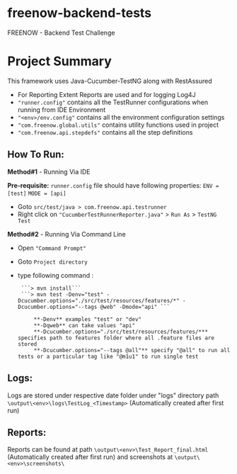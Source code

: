 # freenow-backend-tests
FREENOW - Backend Test Challenge

# Project Summary

This framework uses Java-Cucumber-TestNG along with RestAssured

- For Reporting Extent Reports are used and for logging Log4J
- ```"runner.config"``` contains all the TestRunner configurations when running from IDE Environment
- ```"<env>/env.config"``` contains all the environment configuration settings
- ```"com.freenow.global.utils"``` contains utility functions used in project
- ```"com.freenow.api.stepdefs"``` contains all the step definitions



## How To Run:

 **Method#1** - Running Via IDE
 
 **Pre-requisite:**
 ```runner.config``` file should have following properties:
 ```ENV	= [test]```
 ```MODE = [api]```
 
 - Goto ```src/test/java > com.freenow.api.testrunner```
 - Right click on ```"CucumberTestRunnerReporter.java"``` > ```Run As``` > ```TestNG Test```
 
 
 **Method#2** - Running Via Command Line
 - Open ```"Command Prompt"```
 - Goto ```Project directory```
 - type following command : 
 
 		```> mvn install```
 		```> mvn test -Denv="test" -Dcucumber.options="./src/test/resources/features/*" -Dcucumber.options="--tags @web" -Dmode="api" ```
 			
 			**-Denv** examples "test" or "dev"
 			**-Dqweb** can take values "api"
 			**-Dcucumber.options="./src/test/resources/features/*** specifies path to features folder where all .feature files are stored
 			**-Dcucumber.options="--tags @all"** specify "@all" to run all tests or a particular tag like "@m1u1" to run single test
 		
## Logs: 

Logs are stored under respective date folder under "logs" directory path ```\output\<env>\logs\TestLog_<Timestamp>``` (Automatically created after first run)

## Reports: 
Reports can be found at path ```\output\<env>\Test_Report_final.html``` (Automatically created after first run) and screenshots at ```\output\<env>\screenshots\```
